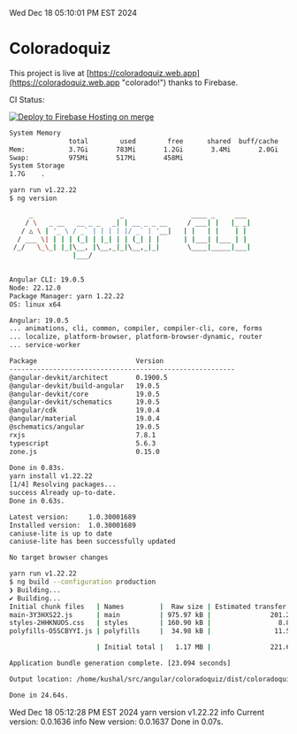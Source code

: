 Wed Dec 18 05:10:01 PM EST 2024

# Coloradoquiz


This project is live at [https://coloradoquiz.web.app](https://coloradoquiz.web.app "colorado!") thanks to Firebase.

CI Status: 

[![Deploy to Firebase Hosting on merge](https://github.com/teamkushal/coloradoquiz/actions/workflows/firebase-hosting-merge.yml/badge.svg)](https://github.com/teamkushal/coloradoquiz/actions/workflows/firebase-hosting-merge.yml)

```bash
System Memory
               total        used        free      shared  buff/cache   available
Mem:           3.7Gi       783Mi       1.2Gi       3.4Mi       2.0Gi       3.0Gi
Swap:          975Mi       517Mi       458Mi
System Storage
1.7G	.
```
```bash
yarn run v1.22.22
$ ng version

     _                      _                 ____ _     ___
    / \   _ __   __ _ _   _| | __ _ _ __     / ___| |   |_ _|
   / △ \ | '_ \ / _` | | | | |/ _` | '__|   | |   | |    | |
  / ___ \| | | | (_| | |_| | | (_| | |      | |___| |___ | |
 /_/   \_\_| |_|\__, |\__,_|_|\__,_|_|       \____|_____|___|
                |___/
    

Angular CLI: 19.0.5
Node: 22.12.0
Package Manager: yarn 1.22.22
OS: linux x64

Angular: 19.0.5
... animations, cli, common, compiler, compiler-cli, core, forms
... localize, platform-browser, platform-browser-dynamic, router
... service-worker

Package                         Version
---------------------------------------------------------
@angular-devkit/architect       0.1900.5
@angular-devkit/build-angular   19.0.5
@angular-devkit/core            19.0.5
@angular-devkit/schematics      19.0.5
@angular/cdk                    19.0.4
@angular/material               19.0.4
@schematics/angular             19.0.5
rxjs                            7.8.1
typescript                      5.6.3
zone.js                         0.15.0
    
Done in 0.83s.
yarn install v1.22.22
[1/4] Resolving packages...
success Already up-to-date.
Done in 0.63s.
```
```bash
Latest version:     1.0.30001689
Installed version:  1.0.30001689
caniuse-lite is up to date
caniuse-lite has been successfully updated

No target browser changes
```
```bash
yarn run v1.22.22
$ ng build --configuration production
❯ Building...
✔ Building...
Initial chunk files   | Names         |  Raw size | Estimated transfer size
main-3Y3HXS22.js      | main          | 975.97 kB |               201.22 kB
styles-2HHKNUOS.css   | styles        | 160.90 kB |                 8.88 kB
polyfills-O5SCBYYI.js | polyfills     |  34.98 kB |                11.52 kB

                      | Initial total |   1.17 MB |               221.62 kB

Application bundle generation complete. [23.094 seconds]

Output location: /home/kushal/src/angular/coloradoquiz/dist/coloradoquiz

Done in 24.64s.
```
Wed Dec 18 05:12:28 PM EST 2024
yarn version v1.22.22
info Current version: 0.0.1636
info New version: 0.0.1637
Done in 0.07s.
